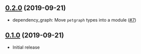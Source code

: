 ## [0.2.0] (2019-09-21)

- dependency_graph: Move `petgraph` types into a module ([#7])

## [0.1.0] (2019-09-21)

- Initial release

[0.2.0]: https://github.com/RustSec/cargo-lock/pull/8
[#7]: https://github.com/RustSec/cargo-lock/pull/7
[0.1.0]: https://github.com/RustSec/cargo-lock/pull/5
